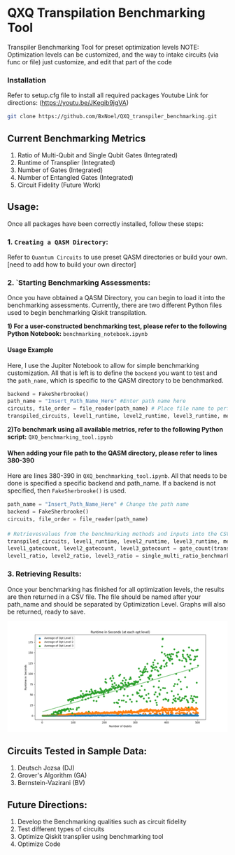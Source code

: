 # QXQ Transpilation Benchmarking Tool
Transpiler Benchmarking Tool for preset optimization levels
NOTE: Optimization levels can be customized, and the way to intake circuits (via func or file) just customize, and edit that part of the code

### Installation

Refer to setup.cfg file to install all required packages Youtube Link for directions: (https://youtu.be/JKegib9jgVA)

```bash
git clone https://github.com/BxNoel/QXQ_transpiler_benchmarking.git
```
## Current Benchmarking Metrics #
  1. Ratio of Multi-Qubit and Single Qubit Gates (Integrated)
  2. Runtime of Transplier (Integrated)
  3. Number of Gates (Integrated)
  4. Number of Entangled Gates (Integrated)
  5. Circuit Fidelity (Future Work)


## Usage: #
Once all packages have been correctly installed, follow these steps:
### 1. `Creating a QASM Directory`:
Refer to `Quantum Circuits` to use preset QASM directories or build your own. [need to add how to build your own director]


### 2. `Starting Benchmarking Assessments:
Once you have obtained a QASM Directory, you can begin to load it into the benchmarking assessments. Currently, there are two 
different Python files used to begin benchmarking Qiskit transpilation.  

**1) For a user-constructed benchmarking test, please refer to the following Python Notebook:**  `benchmarking_notebook.ipynb` 

#### Usage Example
Here, I use the Jupiter Notebook to allow for simple benchmarking customization. All that is left is to define the `backend` you want to test
and the `path_name`, which is specific to the QASM directory to be benchmarked. 


```python
backend = FakeSherbrooke()
path_name = "Insert_Path_Name_Here" #Enter path name here
circuits, file_order = file_reader(path_name) # Place file name to perform benchmarking test on runtime
transpiled_circuits, level1_runtime, level2_runtime, level3_runtime, mean_transpile_times_1, mean_transpile_times_2, mean_transpile_times_3 = runtime_benchmarking(5, circuits, backend)
```
**2)To benchmark using all available metrics, refer to the following Python script:** `QXQ_benchmarking_tool.ipynb`
#### When adding your file path to the QASM directory, please refer to lines 380-390

Here are lines 380-390 in `QXQ_benchmarking_tool.ipynb`. All that needs to be done is specified a specific backend and path_name. If a 
backend is not specified, then `FakeSherbrooke()` is used.  

```python
path_name = "Insert_Path_Name_Here" # Change the path name
backend = FakeSherbrooke()
circuits, file_order = file_reader(path_name)

# Retrievesvalues from the benchmarking methods and inputs into the CSV file
transpiled_circuits, level1_runtime, level2_runtime, level3_runtime, mean_transpile_times_1, mean_transpile_times_2, mean_transpile_times_3 = runtime_benchmarking(5, circuits, backend)
level1_gatecount, level2_gatecount, level3_gatecount = gate_count(transpiled_circuits)
level1_ratio, level2_ratio, level3_ratio = single_multi_ratio_benchmarking(transpiled_circuits)
```

### 3. Retrieving Results:
Once your benchmarking has finished for all optimization levels, the results are then returned in a CSV file. 
The file should be named after your path_name and should be separated by Optimization Level. Graphs will also be 
returned, ready to save. 

![](https://github.com/BxNoel/QXQ_transpiler_benchmarking/blob/main/Quantum%20Circuits/BV_500_Runtime.jpg)


## Circuits Tested in Sample Data: #
1. Deutsch Jozsa (DJ)
2. Grover's Algorithm (GA)
3. Bernstein-Vazirani (BV)


## Future Directions: #
1. Develop the Benchmarking qualities such as circuit fidelity
3. Test different types of circuits
4. Optimize Qiskit transplier using benchmarking tool
5. Optimize Code
